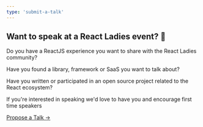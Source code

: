 ```yaml
---
type: 'submit-a-talk'
---
```


## Want to speak at a React Ladies event? 🎤

Do you have a ReactJS experience you want to share with the React Ladies community?

Have you found a library, framework or SaaS you want to talk about?

Have you written or participated in an open source project related to the React ecosystem?

If you're interested in speaking we'd love to have you and encourage first time speakers

<div class="call-to-action">
  <a type="neutral" href="https://airtable.com/shrphJUHyS1h6UK0Y" class="Buttonstyle__StyledButton-ltfqg3-0 buJYZG">Propose a Talk →
  </a>
   
 
</div>
